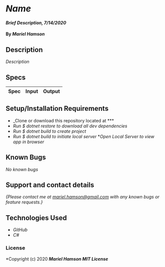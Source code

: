 # _Name_

#### _Brief Description, 7/14/2020_

#### By _**Mariel Hamson**_

## Description

_Description_

## Specs

| Spec | Input | Output |
| :-------------      | :------------- | :------------- |


## Setup/Installation Requirements

* _Clone or download this repository located at ***
* _Run $ dotnet restore to download all dev dependencies_
* _Run $ dotnet build to create project_
* _Run $ dotnet build to initiate local server_
*_Open Local Server to view app in browser_

## Known Bugs

_No known bugs_

## Support and contact details

_{Please contact me at mariel.hamson@gmail.com with any known bugs or feature requests.}_

## Technologies Used

* _GitHub_
* _C#_

### License

*Copyright (c) 2020 **_Mariel Hamson MIT License_**
